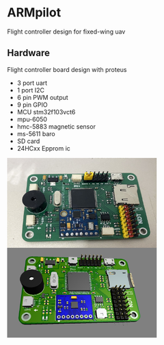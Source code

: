 # ARMpilot
Flight controller design for fixed-wing uav
## Hardware
Flight controller board design with proteus
- 3 port uart
- 1 port I2C
- 6 pin PWM output
- 9 pin GPIO
- MCU stm32f103vct6
- mpu-6050
- hmc-5883 magnetic sensor
- ms-5611  baro
- SD card 
- 24HCxx Epprom ic

<img align="left" src="./images/vct6pcb.jpg" alt="img-name" width="350" height="210"> <img align="left" src="./images/3dmode.png" alt="img-name" width="350" height="210">

